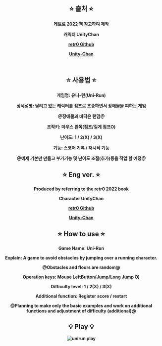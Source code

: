 <div align="center">

⭐ 출처 ⭐
------------
<b>레트로 2022 책 참고하여 제작

<b>캐릭터 UnityChan

<a href = "https://github.com/IJEMIN/Unity-Programming-Essence-2021">retr0 Github</a>

<a href = "https://unity-chan.com/">Unity-Chan</a>

<br>

⭐ 사용법 ⭐
----------
게임명: 유니-런(Uni-Run)

상세설명: 달리고 있는 캐릭터를 점프로 조종하면서 장애물을 피하는 게임

＠장애물과 바닥은 랜덤＠

조작키: 마우스 왼쪽(점프/길게 점프O)

난이도: 1 / 2(X) / 3(X)

기능: 스코어 기록 / 재시작 기능

＠예제 기본만 만들고 부가기능 및 난이도 조절(추가)등을 작업 할 예정＠

⭐ Eng ver. ⭐
-----------
<b>Produced by referring to the retr0 2022 book</b>

<b>Character UnityChan

<a href = "https://github.com/IJEMIN/Unity-Programming-Essence-2021">retr0 Github</a>

<a href = "https://unity-chan.com/">Unity-Chan</a>

⭐ How to use ⭐
----------------
Game Name: Uni-Run

Explain: A game to avoid obstacles by jumping over a running character.

@Obstacles and floors are random@

Operation keys: Mouse LeftButton(Jump/Long Jump O)

Difficulty level: 1 / 2(X) / 3(X)

Additional function: Register score / restart 

@Planning to make only the basic examples and work on additional functions and adjustment of difficulty (additional)@


💡 Play 💡
-------------
 
![unirun play](https://user-images.githubusercontent.com/102477933/211822338-ca865832-a07f-47d7-9338-3b20b15e4ed5.gif)
